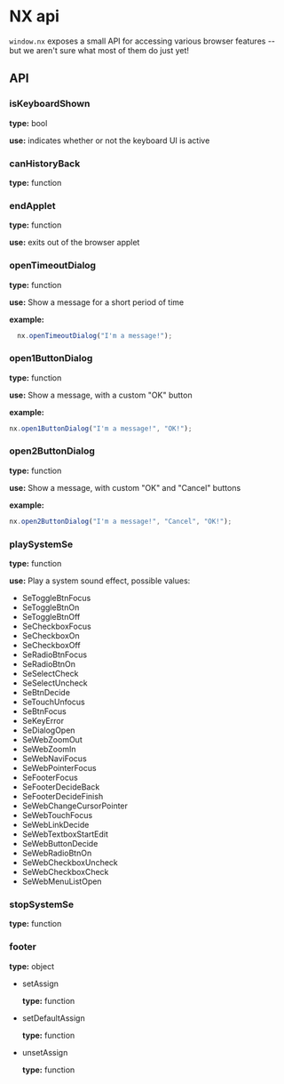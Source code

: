 # NX api

`window.nx` exposes a small API for accessing various browser features -- but we aren't sure what most of them do just yet!

## API

### isKeyboardShown

**type:** bool

**use:** indicates whether or not the keyboard UI is active

### canHistoryBack

**type:** function

### endApplet

**type:** function

**use:** exits out of the browser applet

### openTimeoutDialog

**type:** function

**use:** Show a message for a short period of time

**example:**

```js
  nx.openTimeoutDialog("I'm a message!");
```

### open1ButtonDialog

**type:** function

**use:** Show a message, with a custom "OK" button

**example:**

```js
nx.open1ButtonDialog("I'm a message!", "OK!");
```

### open2ButtonDialog

**type:** function

**use:** Show a message, with custom "OK" and "Cancel" buttons

**example:**

```js
nx.open2ButtonDialog("I'm a message!", "Cancel", "OK!");
```

### playSystemSe

**type:** function

**use:** Play a system sound effect, possible values:

  * SeToggleBtnFocus
  * SeToggleBtnOn
  * SeToggleBtnOff
  * SeCheckboxFocus
  * SeCheckboxOn
  * SeCheckboxOff
  * SeRadioBtnFocus
  * SeRadioBtnOn
  * SeSelectCheck
  * SeSelectUncheck
  * SeBtnDecide
  * SeTouchUnfocus
  * SeBtnFocus
  * SeKeyError
  * SeDialogOpen
  * SeWebZoomOut
  * SeWebZoomIn
  * SeWebNaviFocus
  * SeWebPointerFocus
  * SeFooterFocus
  * SeFooterDecideBack
  * SeFooterDecideFinish
  * SeWebChangeCursorPointer
  * SeWebTouchFocus
  * SeWebLinkDecide
  * SeWebTextboxStartEdit
  * SeWebButtonDecide
  * SeWebRadioBtnOn
  * SeWebCheckboxUncheck
  * SeWebCheckboxCheck
  * SeWebMenuListOpen

### stopSystemSe

**type:** function

### footer

**type:** object

* setAssign

    **type:** function

* setDefaultAssign

    **type:** function

* unsetAssign

    **type:** function
